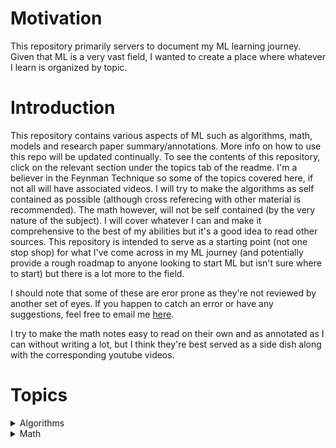 # Motivation
This repository primarily servers to document my ML learning journey. Given that ML is a very vast field, I wanted to create a place where whatever I learn is organized by topic. 


# Introduction
This repository contains various aspects of ML such as algorithms, math, models and research paper summary/annotations. More info on how to use this repo will be updated continually. To see the contents of this repository, click on the relevant section under the topics tab of the readme. I'm a believer in the Feynman Technique so some of the topics covered here, if not all will have associated videos. I will try to make the algorithms as self contained as possible (although cross referecing with other material is recommended). The math however, will not be self contained (by the very nature of the subject). I will cover whatever I can and make it comprehensive to the best of my abilities but it's a good idea to read other sources. This repository is intended to serve as a starting point (not one stop shop) for what I've come across in my ML journey (and potentially provide a rough roadmap to anyone looking to start ML but isn't sure where to start) but there is a lot more to the field.  

I should note that some of these are eror prone as they're not reviewed by another set of eyes. If you happen to catch an error or have any suggestions, feel free to email me [here](aditya.iyer@berkeley.edu).  

I try to make the math notes easy to read on their own and as annotated as I can without writing a lot, but I think they're best served as a side dish along with the corresponding youtube videos. 

# Topics
<details>
<summary>Algorithms</summary>
<ul>
    <li>K-Nearest Neighbours</li>
    <li>Classification (definitions/introduction)</li>
    <li>Centroid Method for classification</li>
    <li>Perceptron Algorithm</li>
</ul>
</details>
<details>
    <summary>Math</summary>
    <ul>
    <details>
        <summary>Linear Algebra</summary>
        <ul>
            <li> Dot Product</li>
        </ul>
    </details>
    </ul>
    <ul>
    <details>
        <summary>Probability Theory</summary>
        <ul>
            <li> Terminology</li>
            <li> Equally Likely Outcomes</li>
            <li> Balls in Bins</li>
            <li> Exponential Approximation</li>
            <li> Birthday problem</li>
            <li> Addition</li>
            <li> Multiplication</li>
            <li> Bayes Theorem</li>
        </ul>
    </details>
    </ul>
    <ul>
    <details>
        <summary>Optimization</summary>
        <ul>
            <li> Introduction to Optimization</li>
        </ul>
    </details>
    </ul>
    
</details>
